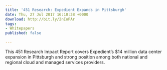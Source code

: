 ```yaml
---
title: '451 Research: Expedient Expands in Pittsburgh'
date: Thu, 27 Jul 2017 16:10:38 +0000
download: http://bit.ly/2nIoPAr
tags:
- Whitepapers
published: false

---
```

This 451 Research Impact Report covers Expedient’s $14 million data center expansion in Pittsburgh and strong position among both national and regional cloud and managed services providers.